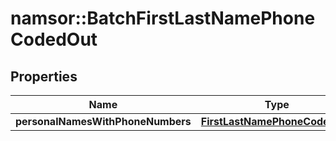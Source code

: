 # namsor::BatchFirstLastNamePhoneCodedOut

## Properties
Name | Type | Description | Notes
------------ | ------------- | ------------- | -------------
**personalNamesWithPhoneNumbers** | [**FirstLastNamePhoneCodedOut**](FirstLastNamePhoneCodedOut.md) |  | [optional] 


